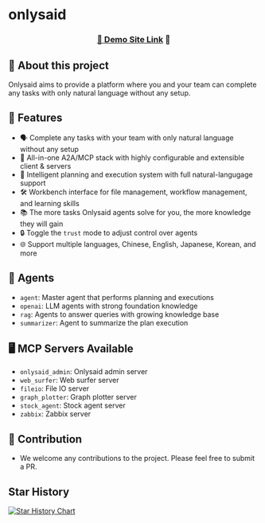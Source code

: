 # onlysaid

<div align="center">
  <a href="https://onlysaid.com/">
    <h3>🔗 <a href="https://onlysaid.com/">Demo Site Link</a> 💬</h3>
  </a>
</div>

## 📖 About this project

Onlysaid aims to provide a platform where you and your team can complete any tasks with only natural language without any setup.

## 🌟 Features

- 🗣️ Complete any tasks with your team with only natural language without any setup
- 🔄 All-in-one A2A/MCP stack with highly configurable and extensible client & servers
- 🧠 Intelligent planning and execution system with full natural-langugage support
- 🛠️ Workbench interface for file management, workflow management, and learning skills
- 📚 The more tasks Onlysaid agents solve for you, the more knowledge they will gain
- 🔒 Toggle the `trust` mode to adjust control over agents
- 🌐 Support multiple languages, Chinese, English, Japanese, Korean, and more

## 🤖 Agents

- `agent`: Master agent that performs planning and executions
- `openai`: LLM agents with strong foundation knowledge
- `rag`: Agents to answer queries with growing knowledge base
- `summarizer`: Agent to summarize the plan execution

## 🖥️ MCP Servers Available

- `onlysaid_admin`: Onlysaid admin server
- `web_surfer`: Web surfer server
- `fileio`: File IO server
- `graph_plotter`: Graph plotter server
- `stock_agent`: Stock agent server
- `zabbix`: Zabbix server

## 👥 Contribution

- We welcome any contributions to the project. Please feel free to submit a PR.

## Star History

[![Star History Chart](https://api.star-history.com/svg?repos=spoonbobo/onlysaid&type=Date)](https://www.star-history.com/#spoonbobo/onlysaid&Date)
